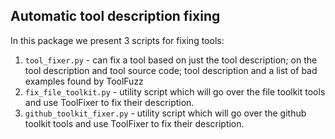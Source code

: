 ## Automatic tool description fixing

In this package we present 3 scripts for fixing tools: 
1. `tool_fixer.py` - can fix a tool based on just the tool description; on the tool description and tool source code; tool description and a list of bad examples found by ToolFuzz
2. `fix_file_toolkit.py` - utility script which will go over the file toolkit tools and use ToolFixer to fix their description.
3. `github_toolkit_fixer.py` - utility script which will go over the github toolkit tools and use ToolFixer to fix their description.